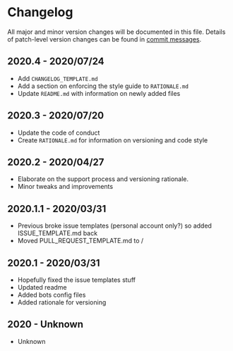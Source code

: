 # Changelog
All major and minor version changes will be documented in this file. Details of
patch-level version changes can be found in [commit messages](../../commits/master).

## 2020.4 - 2020/07/24
- Add `CHANGELOG_TEMPLATE.md`
- Add a section on enforcing the style guide to `RATIONALE.md`
- Update `README.md` with information on newly added files

## 2020.3 - 2020/07/20
- Update the code of conduct
- Create `RATIONALE.md` for information on versioning and code style

## 2020.2 - 2020/04/27
- Elaborate on the support process and versioning rationale.
- Minor tweaks and improvements

## 2020.1.1 - 2020/03/31
- Previous broke issue templates (personal account only?) so added
ISSUE_TEMPLATE.md back
- Moved PULL_REQUEST_TEMPLATE.md to /

## 2020.1 - 2020/03/31
- Hopefully fixed the issue templates stuff
- Updated readme
- Added bots config files
- Added rationale for versioning

## 2020 - Unknown
- Unknown
